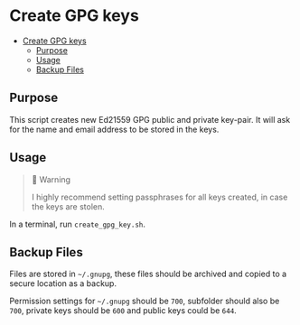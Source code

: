 # Create GPG keys

- [Create GPG keys](#create-gpg-keys)
  - [Purpose](#purpose)
  - [Usage](#usage)
  - [Backup Files](#backup-files)

## Purpose

This script creates new Ed21559 GPG public and private key-pair. It will ask for the name and email address to be stored in the keys.

## Usage

> 🚧 Warning
>
> I highly recommend setting passphrases for all keys created, in case the keys are stolen.

In a terminal, run `create_gpg_key.sh`.

## Backup Files

Files are stored in `~/.gnupg`, these files should be archived and copied to a secure location as a backup.

Permission settings for `~/.gnupg` should be `700`, subfolder should also be `700`, private keys should be `600` and public keys could be `644`.
